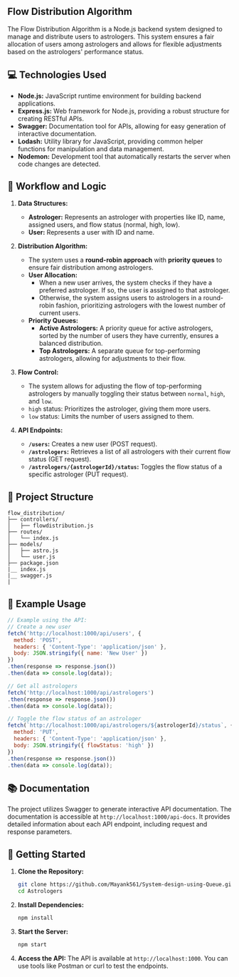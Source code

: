## Flow Distribution Algorithm

The Flow Distribution Algorithm is a Node.js backend system designed to manage and distribute users to astrologers. This system ensures a fair allocation of users among astrologers and allows for flexible adjustments based on the astrologers' performance status.


## 💻 Technologies Used

* **Node.js:** JavaScript runtime environment for building backend applications.
* **Express.js:** Web framework for Node.js, providing a robust structure for creating RESTful APIs.
* **Swagger:** Documentation tool for APIs, allowing for easy generation of interactive documentation.
* **Lodash:** Utility library for JavaScript, providing common helper functions for manipulation and data management.
* **Nodemon:** Development tool that automatically restarts the server when code changes are detected.

## 🚀  Workflow and Logic

1. **Data Structures:**
   *  **Astrologer:** Represents an astrologer with properties like ID, name, assigned users, and flow status (normal, high, low). 
   *  **User:** Represents a user with ID and name.

2. **Distribution Algorithm:**
   * The system uses a **round-robin approach** with **priority queues** to ensure fair distribution among astrologers.
   * **User Allocation:**
     * When a new user arrives, the system checks if they have a preferred astrologer. If so, the user is assigned to that astrologer.
     * Otherwise, the system assigns users to astrologers in a round-robin fashion, prioritizing astrologers with the lowest number of current users.
   * **Priority Queues:**
     * **Active Astrologers:**  A priority queue for active astrologers, sorted by the number of users they have currently, ensures a balanced distribution.
     * **Top Astrologers:** A separate queue for top-performing astrologers, allowing for adjustments to their flow.

3. **Flow Control:**
   * The system allows for adjusting the flow of top-performing astrologers by manually toggling their status between `normal`, `high`, and `low`.
   * `high` status:  Prioritizes the astrologer, giving them more users.
   * `low` status: Limits the number of users assigned to them. 

4. **API Endpoints:**
   * **`/users`:** Creates a new user (POST request).
   * **`/astrologers`:** Retrieves a list of all astrologers with their current flow status (GET request).
   * **`/astrologers/{astrologerId}/status`:** Toggles the flow status of a specific astrologer (PUT request).

## 📁 Project Structure

```
flow_distribution/     
├── controllers/   
│   ├── flowdistribution.js    
├── routes/
│   └── index.js     
├── models/
│   ├── astro.js  
│   └── user.js      
├── package.json
|__ index.js
|__ swagger.js
|    
```

## 🤖  Example Usage

```javascript
// Example using the API:
// Create a new user
fetch('http://localhost:1000/api/users', {
  method: 'POST',
  headers: { 'Content-Type': 'application/json' },
  body: JSON.stringify({ name: 'New User' }) 
})
.then(response => response.json())
.then(data => console.log(data));

// Get all astrologers
fetch('http://localhost:1000/api/astrologers')
.then(response => response.json())
.then(data => console.log(data));

// Toggle the flow status of an astrologer
fetch(`http://localhost:1000/api/astrologers/${astrologerId}/status`, {
  method: 'PUT',
  headers: { 'Content-Type': 'application/json' },
  body: JSON.stringify({ flowStatus: 'high' }) 
})
.then(response => response.json())
.then(data => console.log(data));
```

## 📚  Documentation

The project utilizes Swagger to generate interactive API documentation. The documentation is accessible at `http://localhost:1000/api-docs`. It provides detailed information about each API endpoint, including request and response parameters.

## 💪 Getting Started

1.  **Clone the Repository:**

    ```bash
    git clone https://github.com/Mayank561/System-design-using-Queue.git
    cd Astrologers
    ```

2. **Install Dependencies:**
   ```bash
   npm install
   ```

3. **Start the Server:**
   ```bash
   npm start
   ```

4. **Access the API:**
   The API is available at `http://localhost:1000`. You can use tools like Postman or curl to test the endpoints.

